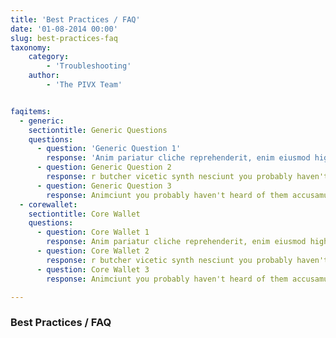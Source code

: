 ```yaml
---
title: 'Best Practices / FAQ'
date: '01-08-2014 00:00'
slug: best-practices-faq
taxonomy:
    category:
        - 'Troubleshooting'
    author:
        - 'The PIVX Team'


faqitems:
  - generic:
    sectiontitle: Generic Questions
    questions:
      - question: 'Generic Question 1'
        response: 'Anim pariatur cliche reprehenderit, enim eiusmod high life accusamus terry richardson ad squid. 3 wolf moon officia aute, non cupidatat them accusamus labore sustainable VHS.'
      - question: Generic Question 2
        response: r butcher vicetic synth nesciunt you probably haven't heard of them accusamus labore sustainable VHS.
      - question: Generic Question 3
        response: Animciunt you probably haven't heard of them accusamus labore sustainable VHS.
  - corewallet:
    sectiontitle: Core Wallet
    questions:
      - question: Core Wallet 1
        response: Anim pariatur cliche reprehenderit, enim eiusmod high life accusamuabore sustainable VHS.
      - question: Core Wallet 2
        response: r butcher vicetic synth nesciunt you probably haven't heard of them accusamus labore sustainable VHS.
      - question: Core Wallet 3
        response: Animciunt you probably haven't heard of them accusamus labore sustainable VHS.

---
```


### Best Practices / FAQ


